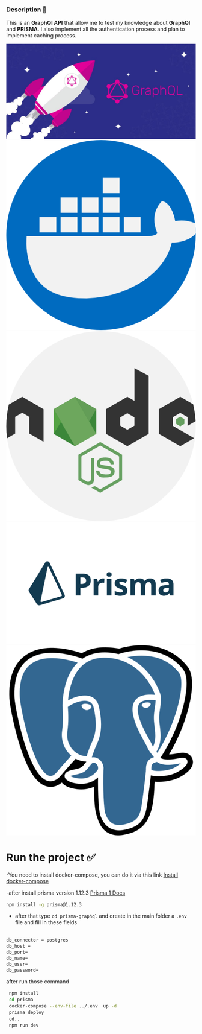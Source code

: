 ### Description 🧩

This is an **GraphQl API** that allow me to test my knowledge about
**GraphQl** and **PRISMA**.
I also implement all the authentication process and plan to implement caching process.

![Made By JoeDaltonGeekVersion](/assets/graphql.jpg)
![docker](/assets/docker.png) ![nodejs](/assets/nodejs.png) ![prisma](/assets/Prisma.png)
![postgre](/assets//postgre.png)

# Run the project ✅

-You need to install docker-compose, you can do it via this link [Install docker-compose](https://docs.docker.com/compose/install/)

-after install prisma version 1.12.3 [Prisma 1 Docs](https://v1.prisma.io/docs/1.34)

```sh
npm install -g prisma@1.12.3
```

- after that type `cd prisma-graphql` and create in the main folder a `.env` file and fill in these fields

```env

db_connector = postgres
db_host =
db_port=
db_name=
db_user=
db_password=

```

after run those command

```sh
 npm install
 cd prisma
 docker-compose --env-file ../.env  up -d
 prisma deploy
 cd..
 npm run dev
```
